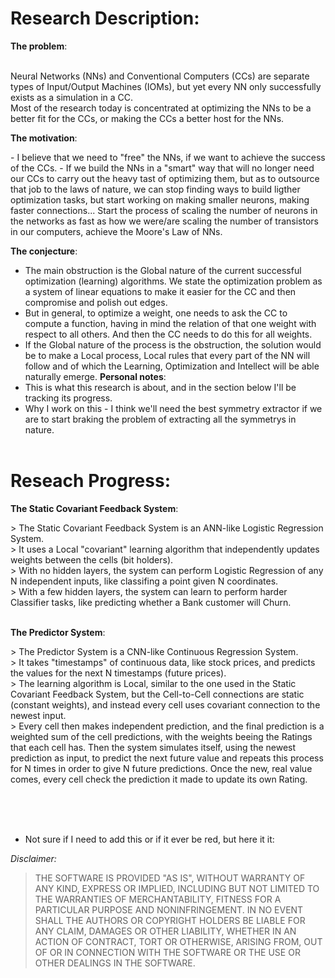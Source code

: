 # Research Description:
<p><b>The problem</b>:</p>
<br>
   Neural Networks (NNs) and Conventional Computers (CCs) are separate types of Input/Output Machines (IOMs), but yet every NN only successfully exists as a simulation in a CC.<br>
   Most of the research today is concentrated at optimizing the NNs to be a better fit for the CCs, or making the CCs a better host for the NNs.
<br>
<p><b>The motivation</b>:</p>
- I believe that we need to "free" the NNs, if we want to achieve the success of the CCs.
- If we build the NNs in a "smart" way that will no longer need our CCs to carry out the heavy tast of optimizing them, but as to outsource that job to the laws of nature, we can stop finding ways to build ligther optimization tasks, but start working on making smaller neurons, making faster connections... Start the process of scaling the number of neurons in the networks as fast as how we were/are scaling the number of transistors in our computers, achieve the Moore's Law of NNs.

<b>The conjecture</b>:
- The main obstruction is the Global nature of the current successful optimization (learning) algorithms. We state the optimization problem as a system of linear equations to make it easier for the CC and then compromise and polish out edges.
- But in general, to optimize a weight, one needs to ask the CC to compute a function, having in mind the relation of that one weight with respect to all others. And then the CC needs to do this for all weights.
- If the Global nature of the process is the obstruction, the solution would be to make a Local process, Local rules that every part of the NN will follow and of which the Learning, Optimization and Intellect will be able naturally emerge.
<b>Personal notes</b>:
- This is what this research is about, and in the section below I'll be tracking its progress.
- Why I work on this - I think we'll need the best symmetry extractor if we are to start braking the problem of extracting all the symmetrys in nature.
<br><br>
 
# Reseach Progress:
<p></p>
<b>The Static Covariant Feedback System</b>:
<p></p>
> The Static Covariant Feedback System is an ANN-like Logistic Regression System.<br>
> It uses a Local "covariant" learning algorithm that independently updates weights between the cells (bit holders).<br>
> With no hidden layers, the system can perform Logistic Regression of any N independent inputs, like classifing a point given N coordinates.<br>
> With a few hidden layers, the system can learn to perform harder Classifier tasks, like predicting whether a Bank customer will Churn.<br>
<br>
<p></p>
<b>The Predictor System</b>:
<p></p>
> The Predictor System is a CNN-like Continuous Regression System.<br>
> It takes "timestamps" of continuous data, like stock prices, and predicts the values for the next N timestamps (future prices).<br>
> The learning algorithm is Local, similar to the one used in the Static Covariant Feedback System, but the Cell-to-Cell connections are static (constant weights), and instead every cell uses covariant connection to the newest input.<br>
> Every cell then makes independent prediction, and the final prediction is a weighted sum of the cell predictions, with the weights beeing the Ratings that each cell has. Then the system simulates itself, using the newest prediction as input, to predict the next future value and repeats this process for N times in order to give N future predictions. Once the new, real value comes, every cell check the prediction it made to update its own Rating.<br>


<br><br><br>
- Not sure if I need to add this or if it ever be red, but here it it:
<p><em>Disclaimer:</em></p>
<blockquote>
<p>THE SOFTWARE IS PROVIDED "AS IS", WITHOUT WARRANTY OF ANY KIND, EXPRESS OR
IMPLIED, INCLUDING BUT NOT LIMITED TO THE WARRANTIES OF MERCHANTABILITY, FITNESS
FOR A PARTICULAR PURPOSE AND NONINFRINGEMENT. IN NO EVENT SHALL THE AUTHORS OR
COPYRIGHT HOLDERS BE LIABLE FOR ANY CLAIM, DAMAGES OR OTHER LIABILITY, WHETHER
IN AN ACTION OF CONTRACT, TORT OR OTHERWISE, ARISING FROM, OUT OF OR IN
CONNECTION WITH THE SOFTWARE OR THE USE OR OTHER DEALINGS IN THE SOFTWARE.</p>
</blockquote>
